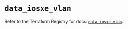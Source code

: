 # `data_iosxe_vlan`

Refer to the Terraform Registry for docs: [`data_iosxe_vlan`](https://registry.terraform.io/providers/ciscodevnet/iosxe/0.9.3/docs/data-sources/vlan).
